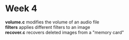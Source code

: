 # Week 4
**volume.c** modifies the volume of an audio file\
**filters** applies different filters to an image\
**recover.c** recovers deleted images from a "memory card" 
